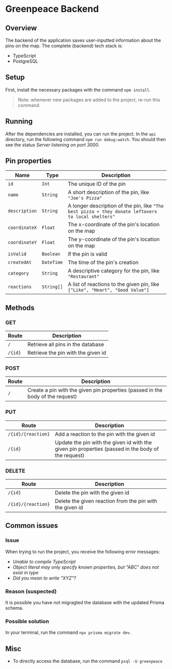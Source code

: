 # Greenpeace Backend

## Overview
The backend of the application saves user-inputted information about the pins on the map. The complete (backend) tech stack is:
- TypeScript
- PostgreSQL

## Setup

First, install the necessary packages with the command `npm install`.

> Note: whenever new packages are added to the project, re-run this command.

## Running
After the dependencies are installed, you can run the project. In the `api` directory, run the following command `npm run debug:watch`. You should then see the status *Server listening on port 3000*.

## Pin properties
| Name          | Type      | Description |
| ------------- | --------- | ----------- |
| `id`          | `Int`     | The unique ID of the pin |
| `name`        | `String`  | A short description of the pin, like `"Joe's Pizza"` |
| `description` | `String`  | A longer description of the pin, like `"The best pizza + they donate leftovers to local shelters"` |
| `coordinateX` | `Float`   | The x-coordinate of the pin's location on the map |
| `coordinateY` | `Float`   | The y-coordinate of the pin's location on the map |
| `isValid`     | `Boolean` | If the pin is valid |
| `createdAt`   | `DateTime`| The time of the pin's creation |
| `category`    | `String`  | A descriptive category for the pin, like `"Restaurant"` |
| `reactions`   | `String[]`| A list of reactions to the given pin, like `["Like", "Heart", "Good Value"]` |

## Methods

### GET
| Route   | Description                        |
| ------- | ---------------------------------- |
| `/`     | Retrieve all pins in the database  |
| `/{id}` | Retrieve the pin with the given id |

### POST
| Route   | Description                        |
| ------- | ---------------------------------- |
| `/`     | Create a pin with the given pin properties (passed in the body of the request) |

### PUT
| Route              | Description                                 |
| ------------------ | ------------------------------------------- |
| `/{id}/{reaction}` | Add a reaction to the pin with the given id |
| `/{id}`            | Update the pin with the given id with the given pin properties (passed in the body of the request) |

### DELETE
| Route              | Description                                 |
| ------------------ | ------------------------------------------- |
| `/{id}`            | Delete the pin with the given id            |
| `/{id}/{reaction}` | Delete the given reaction from the pin with the given id |

## Common issues

### Issue 
When trying to run the project, you receive the following error messages:
- *Unable to compile TypeScript*
- *Object literal may only specify known properties, but "ABC" does not exist in type*
- *Did you mean to write "XYZ"?*

### Reason (suspected)
It is possible you have not migragted the database with the updated Prisma schema.

### Possible solution
In your terminal, run the command `npx prisma migrate dev`.

## Misc
- To directly access the database, run the command `psql -U greenpeace`